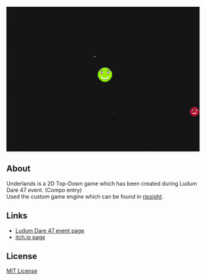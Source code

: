 <p align="center">
  <a href="#"><img src="https://github.com/iozsaygi/underlands/blob/main/media/showcase.gif"/></a>
</p>

## About
Underlands is a 2D Top-Down game which has been created during Ludum Dare 47 event. (Compo entry) </br>
Used the custom game engine which can be found in [ripsight](https://github.com/iozsaygi/ripsight).

## Links
  * [Ludum Dare 47 event page](https://ldjam.com/events/ludum-dare/47/underlands)
  * [itch.io page](https://iozsaygi.itch.io/underlands)
  
## License
[MIT License](https://github.com/iozsaygi/underlands/blob/main/LICENSE)
